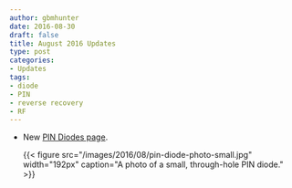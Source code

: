 ```yaml
---
author: gbmhunter
date: 2016-08-30
draft: false
title: August 2016 Updates
type: post
categories:
- Updates
tags:
- diode
- PIN
- reverse recovery
- RF
---
```


* New [PIN Diodes page](/electronics/components/diodes/pin-diodes).  

    {{< figure src="/images/2016/08/pin-diode-photo-small.jpg" width="192px" caption="A photo of a small, through-hole PIN diode."  >}}